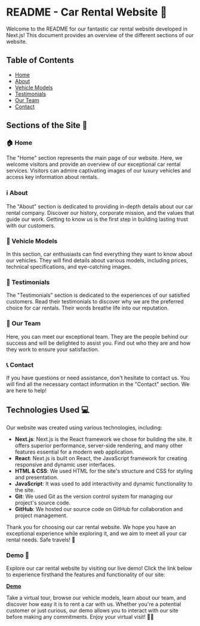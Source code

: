 # README - Car Rental Website 🚗

Welcome to the README for our fantastic car rental website developed in Next.js! This document provides an overview of the different sections of our website.

## Table of Contents

  - [Home](#home)
  - [About](#about)
  - [Vehicle Models](#vehicle-models)
  - [Testimonials](#testimonials)
  - [Our Team](#our-team)
  - [Contact](#contact)

## Sections of the Site 📑

### 🏠 Home

The "Home" section represents the main page of our website. Here, we welcome visitors and provide an overview of our exceptional car rental services. Visitors can admire captivating images of our luxury vehicles and access key information about rentals.

### ℹ️ About

The "About" section is dedicated to providing in-depth details about our car rental company. Discover our history, corporate mission, and the values that guide our work. Getting to know us is the first step in building lasting trust with our customers.

### 🚙 Vehicle Models

In this section, car enthusiasts can find everything they want to know about our vehicles. They will find details about various models, including prices, technical specifications, and eye-catching images.

### 🌟 Testimonials

The "Testimonials" section is dedicated to the experiences of our satisfied customers. Read their testimonials to discover why we are the preferred choice for car rentals. Their words breathe life into our reputation.

### 👥 Our Team

Here, you can meet our exceptional team. They are the people behind our success and will be delighted to assist you. Find out who they are and how they work to ensure your satisfaction.

### 📞 Contact

If you have questions or need assistance, don't hesitate to contact us. You will find all the necessary contact information in the "Contact" section. We are here to help!

## Technologies Used 💻

Our website was created using various technologies, including:

- **Next.js**: Next.js is the React framework we chose for building the site. It offers superior performance, server-side rendering, and many other features essential for a modern web application.
- **React**: Next.js is built on React, the JavaScript framework for creating responsive and dynamic user interfaces.
- **HTML & CSS**: We used HTML for the site's structure and CSS for styling and presentation.
- **JavaScript**: It was used to add interactivity and dynamic functionality to the site.
- **Git**: We used Git as the version control system for managing our project's source code.
- **GitHub**: We hosted our source code on GitHub for collaboration and project management.

Thank you for choosing our car rental website. We hope you have an exceptional experience while exploring it, and we aim to meet all your car rental needs. Safe travels! 🚀

### Demo 💼

Explore our car rental website by visiting our live demo! Click the link below to experience firsthand the features and functionality of our site:

[**Demo**](https://car-rental-henna-six.vercel.app/)

Take a virtual tour, browse our vehicle models, learn about our team, and discover how easy it is to rent a car with us. Whether you're a potential customer or just curious, our demo allows you to interact with our site before making any commitments. Enjoy your virtual visit! 🚗💨
